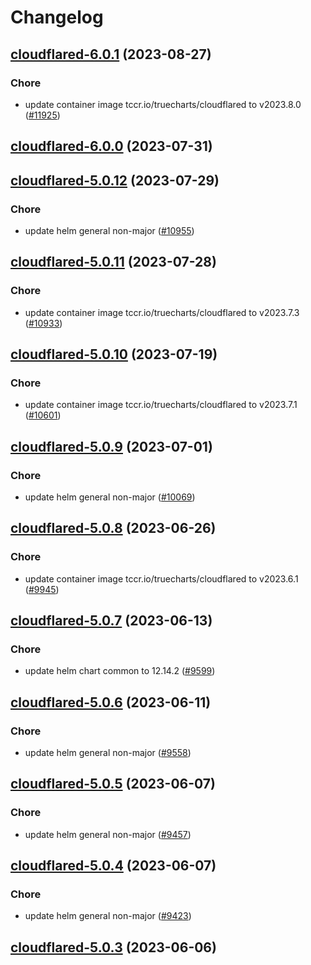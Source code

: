 # Changelog



## [cloudflared-6.0.1](https://github.com/truecharts/charts/compare/cloudflared-6.0.0...cloudflared-6.0.1) (2023-08-27)

### Chore

- update container image tccr.io/truecharts/cloudflared to v2023.8.0 ([#11925](https://github.com/truecharts/charts/issues/11925))
  
  



## [cloudflared-6.0.0](https://github.com/truecharts/charts/compare/cloudflared-5.0.12...cloudflared-6.0.0) (2023-07-31)




## [cloudflared-5.0.12](https://github.com/truecharts/charts/compare/cloudflared-5.0.11...cloudflared-5.0.12) (2023-07-29)

### Chore

- update helm general non-major ([#10955](https://github.com/truecharts/charts/issues/10955))
  
  


## [cloudflared-5.0.11](https://github.com/truecharts/charts/compare/cloudflared-5.0.10...cloudflared-5.0.11) (2023-07-28)

### Chore

- update container image tccr.io/truecharts/cloudflared to v2023.7.3 ([#10933](https://github.com/truecharts/charts/issues/10933))
  
  


## [cloudflared-5.0.10](https://github.com/truecharts/charts/compare/cloudflared-5.0.9...cloudflared-5.0.10) (2023-07-19)

### Chore

- update container image tccr.io/truecharts/cloudflared to v2023.7.1 ([#10601](https://github.com/truecharts/charts/issues/10601))
  
  


## [cloudflared-5.0.9](https://github.com/truecharts/charts/compare/cloudflared-5.0.8...cloudflared-5.0.9) (2023-07-01)

### Chore

- update helm general non-major ([#10069](https://github.com/truecharts/charts/issues/10069))
  
  


## [cloudflared-5.0.8](https://github.com/truecharts/charts/compare/cloudflared-5.0.7...cloudflared-5.0.8) (2023-06-26)

### Chore

- update container image tccr.io/truecharts/cloudflared to v2023.6.1 ([#9945](https://github.com/truecharts/charts/issues/9945))
  
  


## [cloudflared-5.0.7](https://github.com/truecharts/charts/compare/cloudflared-5.0.6...cloudflared-5.0.7) (2023-06-13)

### Chore

- update helm chart common to 12.14.2 ([#9599](https://github.com/truecharts/charts/issues/9599))
  
  


## [cloudflared-5.0.6](https://github.com/truecharts/charts/compare/cloudflared-5.0.5...cloudflared-5.0.6) (2023-06-11)

### Chore

- update helm general non-major ([#9558](https://github.com/truecharts/charts/issues/9558))
  
  


## [cloudflared-5.0.5](https://github.com/truecharts/charts/compare/cloudflared-5.0.4...cloudflared-5.0.5) (2023-06-07)

### Chore

- update helm general non-major ([#9457](https://github.com/truecharts/charts/issues/9457))
  
  


## [cloudflared-5.0.4](https://github.com/truecharts/charts/compare/cloudflared-5.0.3...cloudflared-5.0.4) (2023-06-07)

### Chore

- update helm general non-major ([#9423](https://github.com/truecharts/charts/issues/9423))
  
  


## [cloudflared-5.0.3](https://github.com/truecharts/charts/compare/cloudflared-5.0.2...cloudflared-5.0.3) (2023-06-06)

